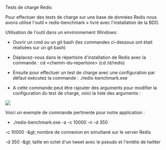 Tests de charge Redis

Pour effectuer des tests de charge sur une base de données Redis nous avons utilisé l&#39;outil « redis-benchmark » livré avec l&#39;installation de la BDD.

Utilisation de l&#39;outil dans un environnement Windows:

- Ouvrir un cmd ou un git bash (les commandes ci-dessous ont était réalisées sur un git bash)
- Déplacez-vous dans le répertoire d&#39;installation de Redis avec la commande : cd <chemin-du-repertoire\> (cd /d/redis)

- Ensuite pour effectuer un test de charge avec une configuration par défaut exécutez la commande : ./redis-benchmark.exe
- A cette commande peut être rajouter des arguments pour modifier la configuration du test de charge, voici la liste des arguments :

![](RackMultipart20201127-4-1im91y2_html_a239c4b819aae99a.png)

Voici un exemple de commande pertinente pour notre application :

- ./redis-benchmark.exe -a -c 10000 -n -d 350

-c 10000 -\&gt; nombre de connexion en simultané sur le server Redis

-d 350 -\&gt; taille en octet d&#39;un tweet avec le pseudo et l&#39;entête de twitter
